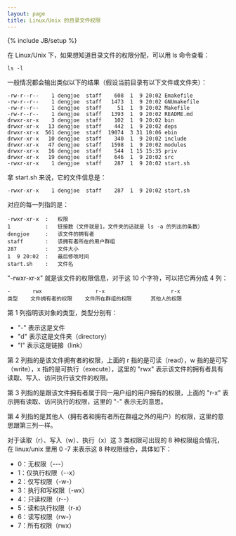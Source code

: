 ```yaml
---
layout: page
title: Linux/Unix 的目录文件权限
---
```

{% include JB/setup %}

在 Linux/Unix 下，如果想知道目录文件的权限分配，可以用 ls 命令查看：

    
    
    ls -l
    

一般情况都会输出类似以下的结果（假设当前目录有以下文件或文件夹）：

    
    
    -rw-r--r--    1 dengjoe  staff    608  1  9 20:02 Emakefile
    -rw-r--r--    1 dengjoe  staff   1473  1  9 20:02 GNUmakefile
    -rw-r--r--    1 dengjoe  staff     51  1  9 20:02 Makefile
    -rw-r--r--    1 dengjoe  staff   1393  1  9 20:02 README.md
    drwxr-xr-x    3 dengjoe  staff    102  1  9 20:02 bin
    drwxr-xr-x   13 dengjoe  staff    442  1  9 20:02 deps
    drwxr-xr-x  561 dengjoe  staff  19074  3 31 10:06 ebin
    drwxr-xr-x   10 dengjoe  staff    340  1  9 20:02 include
    drwxr-xr-x   47 dengjoe  staff   1598  1  9 20:02 modules
    drwxr-xr-x   16 dengjoe  staff    544  1 15 15:35 priv
    drwxr-xr-x   19 dengjoe  staff    646  1  9 20:02 src
    -rwxr-xr-x    1 dengjoe  staff    287  1  9 20:02 start.sh
    

拿 start.sh 来说，它的文件信息是：

    
    
    -rwxr-xr-x    1 dengjoe  staff    287  1  9 20:02 start.sh
    

对应的每一列指的是：

    
    
    -rwxr-xr-x  :   权限 
    1           :   链接数（文件就是1，文件夹的话就是 ls -a 的列出的条数）
    dengjoe     :   该文件的拥有者
    staff       :   该拥有者所在的用户群组
    287         :   文件大小
    1  9 20:02  :   最后修改时间
    start.sh    :   文件名
    

"-rwxr-xr-x" 就是该文件的权限信息，对于这 10 个字符，可以把它再分成 4 列：

    
    
    -       rwx                 r-x                     r-x
    类型    文件拥有者的权限    文件所在群组的权限      其他人的权限
    

第 1 列指明该对象的类型，类型分别有：

  * "-" 表示这是文件
  * "d" 表示这是文件夹（directory）
  * "l" 表示这是链接（link）

第 2 列指的是该文件拥有者的权限，上面的 r 指的是可读（read），w 指的是可写（write），x 指的是可执行（execute），这里的 "rwx"
表示该文件的拥有者具有读取、写入、访问执行该文件的权限。

第 3 列指的是跟该文件拥有者属于同一用户组的用户拥有的权限，上面的 "r-x" 表示拥有读取、访问执行的权限，这里的 "-" 表示无的意思。

第 4 列指的是其他人（拥有者和拥有者所在群组之外的用户）的权限，这里的意思跟第三列一样。

对于读取（r）、写入（w）、执行（x）这 3 类权限可出现的 8 种权限组合情况，在 linux/unix 里用 0 -7 来表示这 8
种权限组合，具体如下：

  * 0：无权限（---）
  * 1：仅执行权限（--x）
  * 2：仅写权限（-w-）
  * 3：执行和写权限（-wx）
  * 4：只读权限（r--）
  * 5：读和执行权限（r-x）
  * 6：读写权限（rw-）
  * 7：所有权限（rwx）

